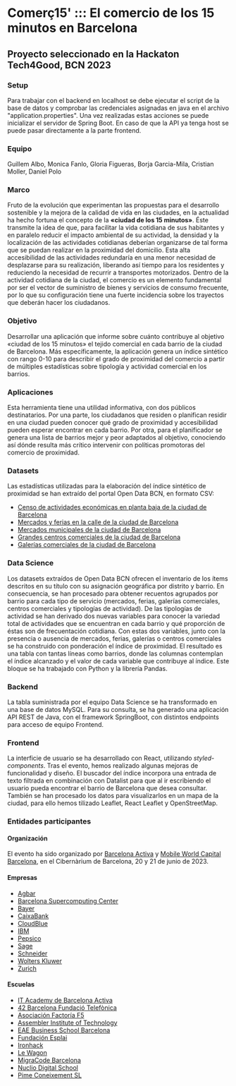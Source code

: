 # Comerç15' ::: El comercio de los 15 minutos en Barcelona

## Proyecto seleccionado en la Hackaton Tech4Good, BCN 2023

### Setup

Para trabajar con el backend en localhost se debe ejecutar el script de la base de datos y comprobar las credenciales asignadas en java en el archivo "application.properties". Una vez realizadas estas acciones se puede inicializar el servidor de Spring Boot. En caso de que la API ya tenga host se puede pasar directamente a la parte frontend.

### Equipo

Guillem Albo, Monica Fanlo, Gloria Figueras, Borja Garcia-Mila, Cristian Moller, Daniel Polo

### Marco

Fruto de la evolución que experimentan las propuestas para el desarrollo sostenible y la mejora de la calidad de vida en las ciudades, en la actualidad ha hecho fortuna el concepto de la **«ciudad de los 15 minutos»**. Éste transmite la idea de que, para facilitar la vida cotidiana de sus habitantes y en paralelo reducir el impacto ambiental de su actividad, la densidad y la localización de las actividades cotidianas deberían organizarse de tal forma que se puedan realizar en la proximidad del domicilio. Esta alta accesibilidad de las actividades redundaría en una menor necesidad de desplazarse para su realización, liberando así tiempo para los residentes y reduciendo la necesidad de recurrir a transportes motorizados. Dentro de la actividad cotidiana de la ciudad, el comercio es un elemento fundamental por ser el vector de suministro de bienes y servicios de consumo frecuente, por lo que su configuración tiene una fuerte incidencia sobre los trayectos que deberán hacer los ciudadanos.

### Objetivo

Desarrollar una aplicación que informe sobre cuánto contribuye al objetivo «ciudad de los 15 minutos» el tejido comercial en cada barrio de la ciudad de Barcelona. Más específicamente, la aplicación genera un índice sintético con rango 0-10 para describir el grado de proximidad del comercio a partir de múltiples estadísticas sobre tipología y actividad comercial en los barrios.

### Aplicaciones

Esta herramienta tiene una utilidad informativa, con dos públicos destinatarios. Por una parte, los ciudadanos que residen o planifican residir en una ciudad pueden conocer qué grado de proximidad y accesibilidad pueden esperar encontrar en cada barrio. Por otra, para el planificador se genera una lista de barrios mejor y peor adaptados al objetivo, conociendo así dónde resulta más crítico intervenir con políticas promotoras del comercio de proximidad.

### Datasets

Las estadísticas utilizadas para la elaboración del índice sintético de proximidad se han extraído del portal Open Data BCN, en formato CSV:

- [Censo de actividades económicas en planta baja de la ciudad de Barcelona](https://opendata-ajuntament.barcelona.cat/data/ca/dataset/cens-activitats-comercials)
- [Mercados y ferias en la calle de la ciudad de Barcelona](https://opendata-ajuntament.barcelona.cat/data/ca/dataset/mercats-fires-carrer)
- [Mercados municipales de la ciudad de Barcelona](https://opendata-ajuntament.barcelona.cat/data/ca/dataset/mercats-municipals)
- [Grandes centros comerciales de la ciudad de Barcelona](https://opendata-ajuntament.barcelona.cat/data/ca/dataset/grans-centres-comercials)
- [Galerías comerciales de la ciudad de Barcelona](https://opendata-ajuntament.barcelona.cat/data/ca/dataset/galeries-comercials)

### Data Science

Los datasets extraídos de Open Data BCN ofrecen el inventario de los ítems descritos en su título con su asignación geográfica por distrito y barrio. En consecuencia, se han procesado para obtener recuentos agrupados por barrio para cada tipo de servicio (mercados, ferias, galerías comerciales, centros comerciales y tipologías de actividad). De las tipologías de actividad se han derivado dos nuevas variables para conocer la variedad total de actividades que se encuentran en cada barrio y qué proporción de éstas son de frecuentación cotidiana. Con estas dos variables, junto con la presencia o ausencia de mercados, ferias, galerías o centros comerciales se ha construido con ponderación el índice de proximidad. El resultado es una tabla con tantas líneas como barrios, donde las columnas contemplan el índice alcanzado y el valor de cada variable que contribuye al índice. Este bloque se ha trabajado con Python y la librería Pandas.

### Backend

La tabla suministrada por el equipo Data Science se ha transformado en una base de datos MySQL. Para su consulta, se ha generado una aplicación API REST de Java, con el framework SpringBoot, con distintos endpoints para acceso de equipo Frontend.

### Frontend

La interficie de usuario se ha desarrollado con React, utilizando _styled-components_.
Tras el evento, hemos realizado algunas mejoras de funcionalidad y diseño.
El buscador del índice incorpora una entrada de texto filtrada en combinación con Datalist para que al ir escribiendo el usuario pueda encontrar el barrio de Barcelona que desea consultar. También se han procesado los datos para visualizarlos en un mapa de la ciudad, para ello hemos tilizado Leaflet, React Leaflet y OpenStreetMap.

### Entidades participantes

#### Organización

El evento ha sido organizado por [Barcelona Activa](https://www.barcelonactiva.cat/) y [Mobile World Capital Barcelona](https://mobileworldcapital.com/), en el Cibernàrium de Barcelona, 20 y 21 de junio de 2023.

#### Empresas

- [Agbar](https://www.agbar.es/)
- [Barcelona Supercomputing Center](https://www.bsc.es/)
- [Bayer](https://www.bayer.com/en/)
- [CaixaBank](https://www.caixabank.es/)
- [CloudBlue](https://www.cloudblue.com/)
- [IBM](https://www.ibm.com/es-es)
- [Pepsico](https://www.pepsico.es/)
- [Sage](https://www.sage.com/es-es/)
- [Schneider](https://www.se.com/es/es/)
- [Wolters Kluwer](https://www.wolterskluwer.com/es)
- [Zurich](https://www.zurich.es/)

#### Escuelas

- [IT Academy de Barcelona Activa](https://www.barcelonactiva.cat/itacademy)
- [42 Barcelona Fundació Telefònica](https://www.42barcelona.com/)
- [Asociación Factoría F5](https://factoriaf5.org/)
- [Assembler Institute of Technology](https://assemblerinstitute.com/)
- [EAE Business School Barcelona](http://eae%20business%20school%20barcelona/)
- [Fundación Esplai](https://campus.fundacionesplai.org/)
- [Ironhack](https://www.ironhack.com/es/es)
- [Le Wagon](https://www.lewagon.com/es)
- [MigraCode Barcelona](https://migracode.openculturalcenter.org/)
- [Nuclio Digital School](https://nuclio.school/)
- [Pime Coneixement SL](https://www.pimec.org/)
